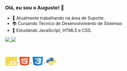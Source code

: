 ### Olá, eu sou o Augusto! 👋

- 🔭 Atualmente trabalhando na área de Suporte.
- 📚 Cursando Técnico de Desenvolvimento de Sistemas
- 🌱 Estudando JavaScript, HTML5 e CSS.

<div>
  <a href="https://github.com/medeiros-augusto">
  <img height="165em" src="https://github-readme-stats.vercel.app/api?username=medeiros-augusto&show_icons=true&theme=dark&include_all_commits=true&count_private=true"/>
  <img height="165em" src="https://github-readme-stats.vercel.app/api/top-langs/?username=medeiros-augusto&layout=compact&langs_count=16&theme=dark"/>
</div>  
  
##  
  
 <div style="display: inline_block"><br>
  <img align="center" alt="Augusto-Js" height="30" width="40" src="https://raw.githubusercontent.com/devicons/devicon/master/icons/javascript/javascript-plain.svg">
  <img align="center" alt="Augusto-HTML" height="30" width="40" src="https://raw.githubusercontent.com/devicons/devicon/master/icons/html5/html5-original.svg">
  <img align="center" alt="Augusto-CSS" height="30" width="40" src="https://raw.githubusercontent.com/devicons/devicon/master/icons/css3/css3-original.svg">
  <img align="center" alt="Augusto-Python" height="30" width="40" src="https://raw.githubusercontent.com/devicons/devicon/master/icons/python/python-original.svg">
</div>

##
